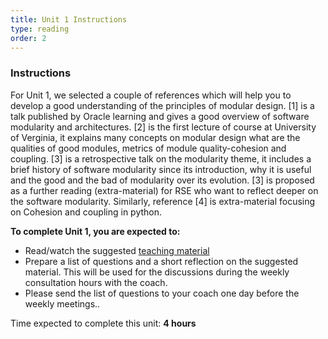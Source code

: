 ```yaml
---
title: Unit 1 Instructions 
type: reading
order: 2
---
```


### Instructions 

For Unit 1, we selected a couple of references which will help you to develop a good understanding of the principles of modular design. [1] is a talk published by Oracle learning and gives a good overview of software modularity and architectures.  [2] is the first lecture of course at University of Verginia, it explains many concepts on modular design what are the qualities of good modules, metrics of module quality-cohesion and coupling. [3] is a retrospective talk on the modularity theme, it includes a brief history of software modularity since its introduction, why it is useful and the good and the bad of modularity over its evolution. [3] is proposed as a further reading (extra-material) for RSE who want to reflect deeper on the software modularity. Similarly, reference [4] is extra-material focusing on Cohesion and coupling in python.  

**To complete Unit 1, you are expected to:** 

 - Read/watch the suggested [teaching material](http://nlesc.github.io/internal-training/modules/Modularity/teaching_material) 
 - Prepare a list of questions and a short reflection on the suggested material. This will be used for the discussions during the weekly consultation hours with the coach.  
 - Please send the list of questions to your coach one day before the weekly meetings.. 

Time expected to complete this unit: **4 hours**
